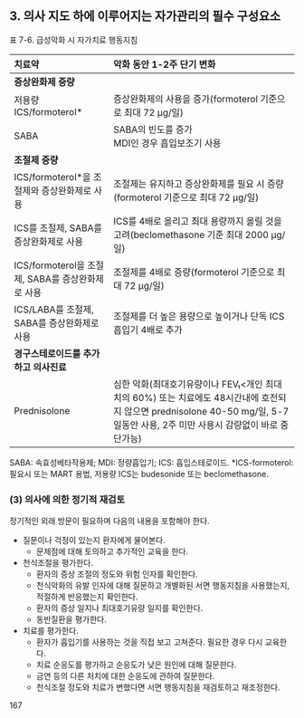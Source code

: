 ## 3. 의사 지도 하에 이루어지는 자가관리의 필수 구성요소

표 7-6. 급성악화 시 자가치료 행동지침

| 치료약 | 악화 동안 1-2주 단기 변화 |
| :---------------------------------- | :------------------------------------------------------------------------------------------------------------------------------------------------------------------------------------------------------------------------------------------------------------------------------------- |
| **증상완화제 증량** | |
| 저용량 ICS/formoterol\* | 증상완화제의 사용을 증가(formoterol 기준으로 최대 72 µg/일) |
| SABA | SABA의 빈도를 증가 <br> MDI인 경우 흡입보조기 사용 |
| **조절제 증량** | |
| ICS/formoterol\*을 조절제와 증상완화제로 사용 | 조절제는 유지하고 증상완화제를 필요 시 증량(formoterol 기준으로 최대 72 µg/일) |
| ICS를 조절제, SABA를 증상완화제로 사용 | ICS를 4배로 올리고 최대 용량까지 올릴 것을 고려(beclomethasone 기준 최대 2000 µg/일) |
| ICS/formoterol을 조절제, SABA를 증상완화제로 사용 | 조절제를 4배로 증량(formoterol 기준으로 최대 72 µg/일) |
| ICS/LABA를 조절제, SABA를 증상완화제로 사용 | 조절제를 더 높은 용량으로 높이거나 단독 ICS 흡입기 4배로 추가 |
| **경구스테로이드를 추가하고 의사진료** | |
| Prednisolone | 심한 악화(최대호기유량이나 FEV₁<개인 최대치의 60%) 또는 치료에도 48시간내에 호전되지 않으면 prednisolone 40-50 mg/일, 5-7일동안 사용, 2주 미만 사용시 감량없이 바로 중단가능) |

SABA: 속효성베타작용제; MDI: 정량흡입기; ICS: 흡입스테로이드.
\*ICS-formoterol: 필요시 또는 MART 용법, 저용량 ICS는 budesonide 또는 beclomethasone.

### (3) 의사에 의한 정기적 재검토

정기적인 외래 방문이 필요하며 다음의 내용을 포함해야 한다.
- 질문이나 걱정이 있는지 환자에게 물어본다.
    - 문제점에 대해 토의하고 추가적인 교육을 한다.
- 천식조절을 평가한다.
    - 환자의 증상 조절의 정도와 위험 인자를 확인한다.
    - 천식악화의 유발 인자에 대해 질문하고 개별화된 서면 행동지침을 사용했는지, 적절하게 반응했는지 확인한다.
    - 환자의 증상 일지나 최대호기유량 일지를 확인한다.
    - 동반질환을 평가한다.
- 치료를 평가한다.
    - 환자가 흡입기를 사용하는 것을 직접 보고 고쳐준다. 필요한 경우 다시 교육한다.
    - 치료 순응도를 평가하고 순응도가 낮은 원인에 대해 질문한다.
    - 금연 등의 다른 처치에 대한 순응도에 관하여 질문한다.
    - 천식조절 정도와 치료가 변했다면 서면 행동지침을 재검토하고 재조정한다.

<PAGE>167